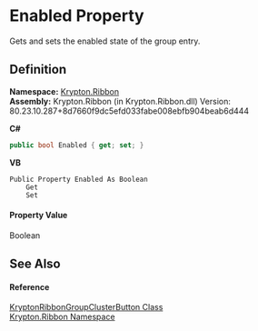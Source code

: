 # Enabled Property


Gets and sets the enabled state of the group entry.



## Definition
**Namespace:** <a href="1e9bc734-cff9-e9b8-f013-94cdac669794.md">Krypton.Ribbon</a>  
**Assembly:** Krypton.Ribbon (in Krypton.Ribbon.dll) Version: 80.23.10.287+8d7660f9dc5efd033fabe008ebfb904beab6d444

**C#**
``` C#
public bool Enabled { get; set; }
```
**VB**
``` VB
Public Property Enabled As Boolean
	Get
	Set
```



#### Property Value
Boolean

## See Also


#### Reference
<a href="1f0bb262-122d-4738-efd2-e9476cb0d1bf.md">KryptonRibbonGroupClusterButton Class</a>  
<a href="1e9bc734-cff9-e9b8-f013-94cdac669794.md">Krypton.Ribbon Namespace</a>  
